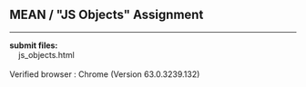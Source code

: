 ## MEAN / "JS Objects" Assignment

----

**submit files:**<br />
&nbsp;&nbsp;&nbsp;&nbsp;js_objects.html<br />
<br />
Verified browser : Chrome (Version 63.0.3239.132)<br />
<br />